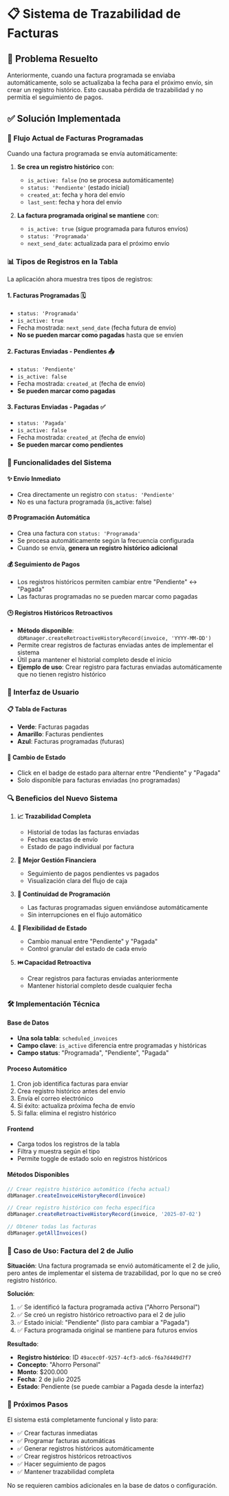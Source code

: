 # 📋 Sistema de Trazabilidad de Facturas

## 🎯 Problema Resuelto

Anteriormente, cuando una factura programada se enviaba automáticamente, solo se actualizaba la fecha para el próximo envío, sin crear un registro histórico. Esto causaba pérdida de trazabilidad y no permitía el seguimiento de pagos.

## ✅ Solución Implementada

### 🔄 Flujo Actual de Facturas Programadas

Cuando una factura programada se envía automáticamente:

1. **Se crea un registro histórico** con:
   - `is_active: false` (no se procesa automáticamente)
   - `status: 'Pendiente'` (estado inicial)
   - `created_at`: fecha y hora del envío
   - `last_sent`: fecha y hora del envío

2. **La factura programada original se mantiene** con:
   - `is_active: true` (sigue programada para futuros envíos)
   - `status: 'Programada'` 
   - `next_send_date`: actualizada para el próximo envío

### 📊 Tipos de Registros en la Tabla

La aplicación ahora muestra tres tipos de registros:

#### 1. **Facturas Programadas** 🗓️
- `status: 'Programada'`
- `is_active: true`
- Fecha mostrada: `next_send_date` (fecha futura de envío)
- **No se pueden marcar como pagadas** hasta que se envíen

#### 2. **Facturas Enviadas - Pendientes** 📤
- `status: 'Pendiente'`
- `is_active: false`
- Fecha mostrada: `created_at` (fecha de envío)
- **Se pueden marcar como pagadas**

#### 3. **Facturas Enviadas - Pagadas** ✅
- `status: 'Pagada'`
- `is_active: false`
- Fecha mostrada: `created_at` (fecha de envío)
- **Se pueden marcar como pendientes**

### 🔧 Funcionalidades del Sistema

#### ✨ Envío Inmediato
- Crea directamente un registro con `status: 'Pendiente'`
- No es una factura programada (is_active: false)

#### ⏰ Programación Automática
- Crea una factura con `status: 'Programada'`
- Se procesa automáticamente según la frecuencia configurada
- Cuando se envía, **genera un registro histórico adicional**

#### 💰 Seguimiento de Pagos
- Los registros históricos permiten cambiar entre "Pendiente" ↔ "Pagada"
- Las facturas programadas no se pueden marcar como pagadas

#### 🕒 Registros Históricos Retroactivos
- **Método disponible**: `dbManager.createRetroactiveHistoryRecord(invoice, 'YYYY-MM-DD')`
- Permite crear registros de facturas enviadas antes de implementar el sistema
- Útil para mantener el historial completo desde el inicio
- **Ejemplo de uso**: Crear registro para facturas enviadas automáticamente que no tienen registro histórico

### 🎨 Interfaz de Usuario

#### 📋 Tabla de Facturas
- **Verde**: Facturas pagadas
- **Amarillo**: Facturas pendientes
- **Azul**: Facturas programadas (futuras)

#### 🔄 Cambio de Estado
- Click en el badge de estado para alternar entre "Pendiente" y "Pagada"
- Solo disponible para facturas enviadas (no programadas)

### 🔍 Beneficios del Nuevo Sistema

1. **📈 Trazabilidad Completa**
   - Historial de todas las facturas enviadas
   - Fechas exactas de envío
   - Estado de pago individual por factura

2. **💼 Mejor Gestión Financiera**
   - Seguimiento de pagos pendientes vs pagados
   - Visualización clara del flujo de caja

3. **🔄 Continuidad de Programación**
   - Las facturas programadas siguen enviándose automáticamente
   - Sin interrupciones en el flujo automático

4. **🎯 Flexibilidad de Estado**
   - Cambio manual entre "Pendiente" y "Pagada"
   - Control granular del estado de cada envío

5. **⏮️ Capacidad Retroactiva**
   - Crear registros para facturas enviadas anteriormente
   - Mantener historial completo desde cualquier fecha

### 🛠️ Implementación Técnica

#### Base de Datos
- **Una sola tabla**: `scheduled_invoices`
- **Campo clave**: `is_active` diferencia entre programadas y históricas
- **Campo status**: "Programada", "Pendiente", "Pagada"

#### Proceso Automático
1. Cron job identifica facturas para enviar
2. Crea registro histórico antes del envío
3. Envía el correo electrónico
4. Si éxito: actualiza próxima fecha de envío
5. Si falla: elimina el registro histórico

#### Frontend
- Carga todos los registros de la tabla
- Filtra y muestra según el tipo
- Permite toggle de estado solo en registros históricos

#### Métodos Disponibles
```typescript
// Crear registro histórico automático (fecha actual)
dbManager.createInvoiceHistoryRecord(invoice)

// Crear registro histórico con fecha específica
dbManager.createRetroactiveHistoryRecord(invoice, '2025-07-02')

// Obtener todas las facturas
dbManager.getAllInvoices()
```

### 📝 Caso de Uso: Factura del 2 de Julio

**Situación**: Una factura programada se envió automáticamente el 2 de julio, pero antes de implementar el sistema de trazabilidad, por lo que no se creó registro histórico.

**Solución**: 
1. ✅ Se identificó la factura programada activa ("Ahorro Personal")
2. ✅ Se creó un registro histórico retroactivo para el 2 de julio  
3. ✅ Estado inicial: "Pendiente" (listo para cambiar a "Pagada")
4. ✅ Factura programada original se mantiene para futuros envíos

**Resultado**:
- **Registro histórico**: ID `49acec0f-9257-4cf3-adc6-f6a7d449d7f7`
- **Concepto**: "Ahorro Personal" 
- **Monto**: $200.000
- **Fecha**: 2 de julio 2025
- **Estado**: Pendiente (se puede cambiar a Pagada desde la interfaz)

### 🚀 Próximos Pasos

El sistema está completamente funcional y listo para:
- ✅ Crear facturas inmediatas
- ✅ Programar facturas automáticas  
- ✅ Generar registros históricos automáticamente
- ✅ Crear registros históricos retroactivos
- ✅ Hacer seguimiento de pagos
- ✅ Mantener trazabilidad completa

No se requieren cambios adicionales en la base de datos o configuración. 